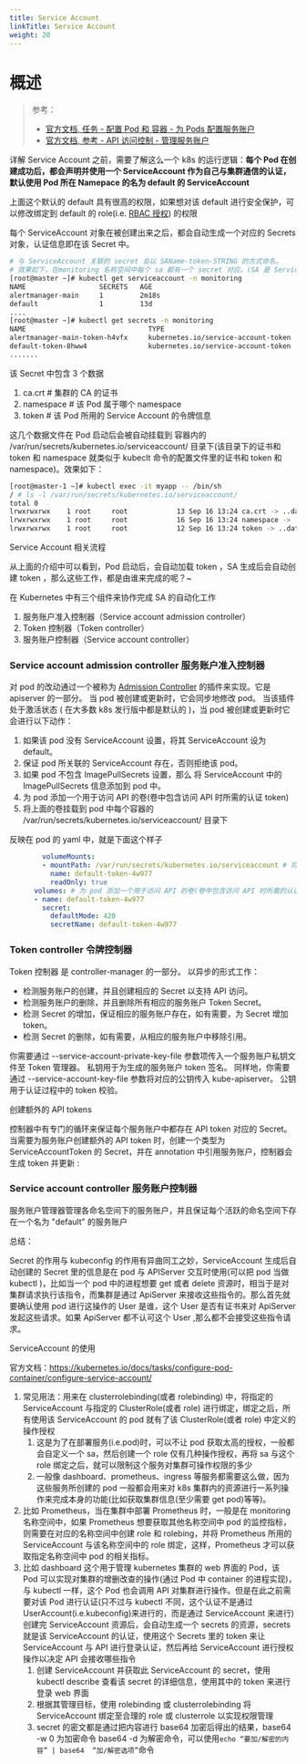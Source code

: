 ```yaml
---
title: Service Account
linkTitle: Service Account
weight: 20
---
```


# 概述

> 参考：
>
> - [官方文档, 任务 - 配置 Pod 和 容器 - 为 Pods 配置服务账户](https://kubernetes.io/docs/tasks/configure-pod-container/configure-service-account/)
> - [官方文档, 参考 - API 访问控制 - 管理服务账户](https://kubernetes.io/docs/reference/access-authn-authz/service-accounts-admin/)

详解 Service Account 之前，需要了解这么一个 k8s 的运行逻辑：**每个 Pod 在创建成功后，都会声明并使用一个 ServiceAccount 作为自己与集群通信的认证，默认使用 Pod 所在 Namepace 的名为 default 的 ServiceAccount**

上面这个默认的 default 具有很高的权限，如果想对该 default 进行安全保护，可以修改绑定到 default 的 role(i.e. [RBAC 授权](/docs/10.云原生/Kubernetes/API%20访问控制/Authorization(授权)/RBAC%20授权.md)) 的权限

每个 ServiceAccount 对象在被创建出来之后，都会自动生成一个对应的 Secrets 对象，认证信息即在该 Secret 中。

```bash
# 与 ServiceAccount 关联的 secret 会以 SAName-token-STRING 的方式命名。
# 效果如下，在monitoring 名称空间中每个 sa 都有一个 secret 对应。(SA 是 ServiceAccount 的简称)
[root@master ~]# kubectl get serviceaccount -n monitoring
NAME                  SECRETS   AGE
alertmanager-main     1         2m18s
default               1         13d
....
[root@master ~]# kubectl get secrets -n monitoring
NAME                              TYPE                                  DATA   AGE
alertmanager-main-token-h4vfx     kubernetes.io/service-account-token   3      2m22s
default-token-8hww4               kubernetes.io/service-account-token   3      13d
.......
```

该 Secret 中包含 3 个数据

1. ca.crt # 集群的 CA 的证书
2. namespace # 该 Pod 属于哪个 namespace
3. token # 该 Pod 所用的 Service Account 的令牌信息

这几个数据文件在 Pod 启动后会被自动挂载到 容器内的 /var/run/secrets/kubernetes.io/serviceaccount/ 目录下(该目录下的证书和 token 和 namespace 就类似于 kubeclt 命令的配置文件里的证书和 token 和 namespace)。效果如下：

```bash
[root@master-1 ~]# kubectl exec -it myapp -- /bin/sh
/ # ls -l /var/run/secrets/kubernetes.io/serviceaccount/
total 0
lrwxrwxrwx    1 root     root            13 Sep 16 13:24 ca.crt -> ..data/ca.crt
lrwxrwxrwx    1 root     root            16 Sep 16 13:24 namespace -> ..data/namespace
lrwxrwxrwx    1 root     root            12 Sep 16 13:24 token -> ..data/token
```

Service Account 相关流程

从上面的介绍中可以看到，Pod 启动后，会自动加载 token ，SA 生成后会自动创建 token ，那么这些工作，都是由谁来完成的呢？~

在 Kubernetes 中有三个组件来协作完成 SA 的自动化工作

1. 服务账户准入控制器（Service account admission controller）
2. Token 控制器（Token controller）
3. 服务账户控制器（Service account controller）

### Service account admission controller 服务账户准入控制器

对 pod 的改动通过一个被称为 [Admission Controller](https://kubernetes.io/docs/admin/admission-controllers) 的插件来实现。它是 apiserver 的一部分。 当 pod 被创建或更新时，它会同步地修改 pod。 当该插件处于激活状态 ( 在大多数 k8s 发行版中都是默认的 )，当 pod 被创建或更新时它会进行以下动作：

1. 如果该 pod 没有 ServiceAccount 设置，将其 ServiceAccount 设为 default。
2. 保证 pod 所关联的 ServiceAccount 存在，否则拒绝该 pod。
3. 如果 pod 不包含 ImagePullSecrets 设置，那么 将 ServiceAccount 中的 ImagePullSecrets 信息添加到 pod 中。
4. 为 pod 添加一个用于访问 API 的卷(卷中包含访问 API 时所需的认证 token)
5. 将上面的卷挂载到 pod 中每个容器的 /var/run/secrets/kubernetes.io/serviceaccount/ 目录下

反映在 pod 的 yaml 中，就是下面这个样子

```yaml
        volumeMounts:
        - mountPath: /var/run/secrets/kubernetes.io/serviceaccount # 将卷挂载到 pod 中每个容器的 /var/run/secrets/kubernetes.io/serviceaccount/ 目录下
          name: default-token-4w977
          readOnly: true
      volumes: # 为 pod 添加一个用于访问 API 的卷(卷中包含访问 API 时所需的认证 token)
      - name: default-token-4w977
        secret:
          defaultMode: 420
          secretName: default-token-4w977
```

### Token controller 令牌控制器

Token 控制器 是 controller-manager 的一部分。 以异步的形式工作：

- 检测服务账户的创建，并且创建相应的 Secret 以支持 API 访问。
- 检测服务账户的删除，并且删除所有相应的服务账户 Token Secret。
- 检测 Secret 的增加，保证相应的服务账户存在，如有需要，为 Secret 增加 token。
- 检测 Secret 的删除，如有需要，从相应的服务账户中移除引用。

你需要通过 --service-account-private-key-file 参数项传入一个服务账户私钥文件至 Token 管理器。 私钥用于为生成的服务账户 token 签名。 同样地，你需要通过 --service-account-key-file 参数将对应的公钥传入 kube-apiserver。 公钥用于认证过程中的 token 校验。

创建额外的 API tokens

控制器中有专门的循环来保证每个服务账户中都存在 API token 对应的 Secret。 当需要为服务账户创建额外的 API token 时，创建一个类型为 ServiceAccountToken 的 Secret，并在 annotation 中引用服务账户，控制器会生成 token 并更新 :

### Service account controller 服务账户控制器

服务账户管理器管理各命名空间下的服务账户，并且保证每个活跃的命名空间下存在一个名为 "default" 的服务账户

总结：

Secret 的作用与 kubeconfig 的作用有异曲同工之妙，ServiceAccount 生成后自动创建的 Secret 里的信息是在 pod 与 APIServer 交互时使用(可以把 pod 当做 kubectl )，比如当一个 pod 中的进程想要 get 或者 delete 资源时，相当于是对集群请求执行该指令，而集群是通过 ApiServer 来接收这些指令的。那么首先就要确认使用 pod 进行这操作的 User 是谁，这个 User 是否有证书来对 ApiServer 发起这些请求。如果 ApiServer 都不认可这个 User ,那么都不会接受这些指令请求。

ServiceAccount 的使用

官方文档：<https://kubernetes.io/docs/tasks/configure-pod-container/configure-service-account/>

1. 常见用法：用来在 clusterrolebinding(或者 rolebinding) 中，将指定的 ServiceAccount 与指定的 ClusterRole(或者 role) 进行绑定，绑定之后，所有使用该 ServiceAccount 的 pod 就有了该 ClusterRole(或者 role) 中定义的操作授权
   1. 这是为了在部署服务(i.e.pod)时，可以不让 pod 获取太高的授权，一般都会自定义一个 sa，然后创建一个 role 仅有几种操作授权，再将 sa 与这个 role 绑定之后，就可以限制这个服务对集群可操作权限的多少
   2. 一般像 dashboard、prometheus、ingress 等服务都需要这么做，因为这些服务所创建的 pod 一般都会用来对 k8s 集群内的资源进行一系列操作来完成本身的功能(比如获取集群信息(至少需要 get pod)等等)。
2. 比如 Prometheus，当在集群中部署 Prometheus 时，一般是在 monitoring 名称空间中，如果 Prometheus 想要获取其他名称空间中 pod 的监控指标，则需要在对应的名称空间中创建 role 和 rolebing，并将 Prometheus 所用的 ServiceAccount 与该名称空间中的 role 绑定，这样，Prometheus 才可以获取指定名称空间中 pod 的相关指标。
3. 比如 dashboard 这个用于管理 kubernetes 集群的 web 界面的 Pod，该 Pod 可以实现对集群的增删改查的操作(通过 Pod 中 container 的进程实现)，与 kubectl 一样，这个 Pod 也会调用 API 对集群进行操作。但是在此之前需要对该 Pod 进行认证(只不过与 kubectl 不同，这个认证不是通过 UserAccount(i.e.kubeconfig)来进行的，而是通过 ServiceAccount 来进行)创建完 ServiceAccount 资源后，会自动生成一个 secrets 的资源，secrets 就是该 ServiceAccount 的认证，使用这个 Secrets 里的 token 来让 ServiceAccount 与 API 进行登录认证，然后再给 ServiceAccount 进行授权操作以决定 API 会接收哪些指令
   1. 创建 ServiceAccount 并获取此 ServiceAccount 的 secret，使用 kubectl describe 查看该 secret 的详细信息，使用其中的 token 来进行登录 web 界面
   2. 根据其管理目标，使用 rolebinding 或 clusterrolebinding 将 ServiceAccount 绑定至合理的 role 或 clusterrole 以实现权限管理
   3. secret 的密文都是通过把内容进行 base64 加密后得出的结果，base64 -w 0 为加密命令 base64 -d 为解密命令，可以使用`echo “要加/解密的内容” | base64  “加/解密选项”`命令
